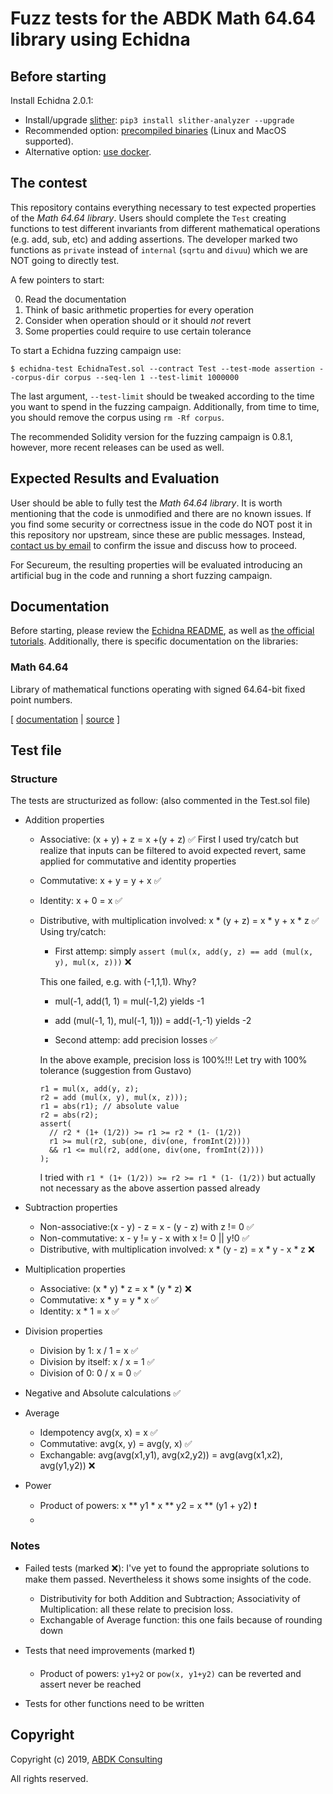 # Fuzz tests for the ABDK Math 64.64 library using Echidna

## Before starting

Install Echidna 2.0.1:

* Install/upgrade [slither](https://github.com/crytic/slither): `pip3 install slither-analyzer --upgrade`
* Recommended option: [precompiled binaries](https://github.com/crytic/echidna/releases/tag/v2.0.1) (Linux and MacOS supported). 
* Alternative option: [use docker](https://hub.docker.com/layers/echidna/trailofbits/echidna/v2.0.1/images/sha256-526df14f9a90ba5615816499844263e851d7f34ed241acbdd619eb7aa0bb8556?context=explore).

## The contest

This repository contains everything necessary to test expected properties of the *Math 64.64 library*. Users should complete the `Test` creating functions to test different invariants from different mathematical operations (e.g. add, sub, etc) and adding assertions. The developer marked two functions as `private` instead of `internal` (`sqrtu` and `divuu`) which we are NOT going to directly test. 

A few pointers to start:

0. Read the documentation
1. Think of basic arithmetic properties for every operation
2. Consider when operation should or it should *not* revert
3. Some properties could require to use certain tolerance

To start a Echidna fuzzing campaign use:

```
$ echidna-test EchidnaTest.sol --contract Test --test-mode assertion --corpus-dir corpus --seq-len 1 --test-limit 1000000 
```

The last argument, `--test-limit` should be tweaked according to the time you want to spend in the fuzzing campaign. 
Additionally, from time to time, you should remove the corpus using `rm -Rf corpus`.

The recommended Solidity version for the fuzzing campaign is 0.8.1, however, more recent releases can be used as well.

## Expected Results and Evaluation

User should be able to fully test the *Math 64.64 library*. It is worth mentioning that the code is unmodified and there are no known issues. 
If you find some security or correctness issue in the code do NOT post it in this repository nor upstream, since these are public messages.
Instead, [contact us by email](mailto:gustavo.grieco@trailofbits.com) to confirm the issue and discuss how to proceed.

For Secureum, the resulting properties will be evaluated introducing an artificial bug in the code and running a short fuzzing campaign. 

## Documentation

Before starting, please review the [Echidna README](https://github.com/crytic/echidna#echidna-a-fast-smart-contract-fuzzer-), as well as [the official tutorials](https://github.com/crytic/building-secure-contracts/tree/master/program-analysis/echidna). Additionally, there is specific documentation on the libraries:

### Math 64.64

Library of mathematical functions operating with signed 64.64-bit fixed point
numbers.

\[ [documentation](ABDKMath64x64.md) | [source](ABDKMath64x64.sol) \]

## Test file
### Structure
The tests are structurized as follow: (also commented in the Test.sol file)
- Addition properties
  - Associative: (x + y) + z = x +(y + z) ✅
  First I used try/catch but realize that inputs can be filtered to avoid expected revert, same applied for commutative and identity properties
  - Commutative: x + y = y + x ✅
  - Identity: x + 0 = x ✅
  - Distributive, with multiplication involved: x * (y + z) =  x * y + x * z ✅
  Using try/catch:
    - First attemp: simply `assert (mul(x, add(y, z) == add (mul(x, y), mul(x, z)))` ❌
    
    This one failed, e.g. with (-1,1,1). Why? 
    
      - mul(-1, add(1, 1) = mul(-1,2) yields -1
      - add (mul(-1, 1), mul(-1, 1))) = add(-1,-1) yields -2
    
    - Second attemp: add precision losses ✅

    In the above example, precision loss is 100%!!! Let try with 100% tolerance (suggestion from Gustavo)
      ```solidity
      r1 = mul(x, add(y, z);
      r2 = add (mul(x, y), mul(x, z)));
      r1 = abs(r1); // absolute value
      r2 = abs(r2);
      assert(
        // r2 * (1+ (1/2)) >= r1 >= r2 * (1- (1/2))
        r1 >= mul(r2, sub(one, div(one, fromInt(2)))) 
        && r1 <= mul(r2, add(one, div(one, fromInt(2))))
      );
      ```
    I tried with `r1 * (1+ (1/2)) >= r2 >= r1 * (1- (1/2))` but actually not necessary as the above assertion passed already




- Subtraction properties
  - Non-associative:(x - y) - z = x - (y - z) with z != 0 ✅
  - Non-commutative: x - y != y - x with x != 0 || y!0 ✅
  - Distributive, with multiplication involved: x * (y - z) =  x * y - x * z ❌

- Multiplication properties
  - Associative: (x * y) * z = x * (y * z) ❌
  - Commutative: x * y = y * x ✅
  - Identity: x * 1 = x ✅

- Division properties
  - Division by 1: x / 1 = x ✅
  - Division by itself: x / x = 1 ✅
  - Division of 0: 0 / x = 0 ✅

- Negative and Absolute calculations ✅

- Average
  - Idempotency avg(x, x) = x ✅
  - Commutative: avg(x, y) = avg(y, x) ✅
  - Exchangable: avg(avg(x1,y1), avg(x2,y2)) = avg(avg(x1,x2), avg(y1,y2)) ❌

- Power
  - Product of powers: x ** y1 * x ** y2 = x ** (y1 + y2) ❗️
  - 


### Notes
- Failed tests (marked ❌): I've yet to found the appropriate solutions to make them passed. Nevertheless it shows some insights of the code.
  - Distributivity for both Addition and Subtraction; Associativity of Multiplication: all these relate to precision loss. 
  - Exchangable of Average function: this one fails because of rounding down

- Tests that need improvements (marked ❗️)
  - Product of powers: `y1+y2` or `pow(x, y1+y2)` can be reverted and assert never be reached

- Tests for other functions need to be written

## Copyright

Copyright (c) 2019, [ABDK Consulting](https://abdk.consulting/)

All rights reserved.
